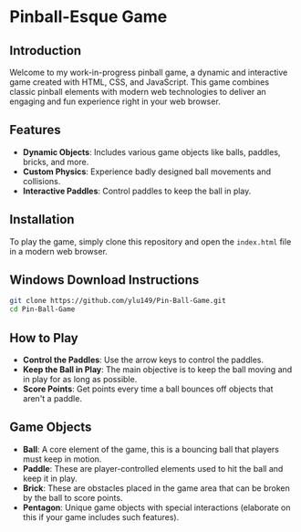 # Pinball-Esque Game

## Introduction
Welcome to my work-in-progress pinball game, a dynamic and interactive game created with HTML, CSS, and JavaScript. This game combines classic pinball elements with modern web technologies to deliver an engaging and fun experience right in your web browser.

## Features
- **Dynamic Objects**: Includes various game objects like balls, paddles, bricks, and more.
- **Custom Physics**: Experience badly designed ball movements and collisions.
- **Interactive Paddles**: Control paddles to keep the ball in play.

## Installation
To play the game, simply clone this repository and open the `index.html` file in a modern web browser.

## Windows Download Instructions
```bash
git clone https://github.com/ylu149/Pin-Ball-Game.git
cd Pin-Ball-Game
```

## How to Play
- **Control the Paddles**: Use the arrow keys to control the paddles.
- **Keep the Ball in Play**: The main objective is to keep the ball moving and in play for as long as possible.
- **Score Points**: Get points every time a ball bounces off objects that aren't a paddle. 

## Game Objects
- **Ball**: A core element of the game, this is a bouncing ball that players must keep in motion.
- **Paddle**: These are player-controlled elements used to hit the ball and keep it in play.
- **Brick**: These are obstacles placed in the game area that can be broken by the ball to score points.
- **Pentagon**: Unique game objects with special interactions (elaborate on this if your game includes such features).

